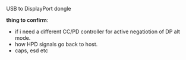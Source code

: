 USB to DisplayPort dongle


**thing to confirm**:
- if i need a different CC/PD controller for active negatiotion of DP alt mode.
- how HPD signals go back to host.
- caps, esd etc
